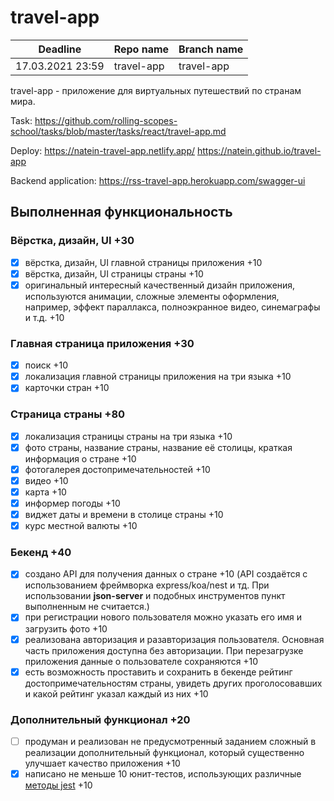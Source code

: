 # travel-app

| Deadline         | Repo name  | Branch name |
| ---------------- | ---------- | ----------- |
| 17.03.2021 23:59 | travel-app | travel-app  |

travel-app - приложение для виртуальных путешествий по странам мира. 

Task: https://github.com/rolling-scopes-school/tasks/blob/master/tasks/react/travel-app.md

Deploy: https://natein-travel-app.netlify.app/
        https://natein.github.io/travel-app
        
Backend application: https://rss-travel-app.herokuapp.com/swagger-ui

## Выполненная функциональность

### Вёрстка, дизайн, UI +30
- [x] вёрстка, дизайн, UI главной страницы приложения +10
- [x] вёрстка, дизайн, UI страницы страны +10
- [x] оригинальный интересный качественный дизайн приложения, используются анимации, сложные элементы оформления, например, эффект параллакса, полноэкранное видео, синемаграфы и т.д. +10

### Главная страница приложения +30
- [x] поиск +10
- [x] локализация главной страницы приложения на три языка +10
- [x] карточки стран +10

### Страница страны +80
- [x] локализация страницы страны на три языка +10
- [x] фото страны, название страны, название её столицы, краткая информация о стране +10
- [x] фотогалерея достопримечательностей +10
- [x] видео +10
- [x] карта +10
- [x] информер погоды +10
- [x] виджет даты и времени в столице страны +10
- [x] курс местной валюты +10

### Бекенд +40

- [x] создано API для получения данных о стране +10 (API создаётся с использованием фреймворка express/koa/nest и тд. При использовании **json-server** и подобных инструментов пункт выполненным не считается.)  
- [x] при регистрации нового пользователя можно указать его имя и загрузить фото +10
- [x] реализована авторизация и разавторизация пользователя. Основная часть приложения доступна без авторизации. При перезагрузке приложения данные о пользователе сохраняются +10
- [x] есть возможность проставить и сохранить в бекенде рейтинг достопримечательностям страны, увидеть других проголосовавших и какой рейтинг указал каждый из них +10 

### Дополнительный функционал +20

- [ ] продуман и реализован не предусмотренный заданием сложный в реализации дополнительный функционал, который существенно улучшает качество приложения +10
- [x] написано не меньше 10 юнит-тестов, использующих различные [методы jest](https://jestjs.io/docs/ru/expect) +10
